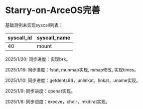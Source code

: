 # Starry-on-ArceOS完善

基础测例未实现syscall列表：

| syscall_id | syscall_name |
| ---------- | ------------ |
| 40         | mount        |

2025/1/20: 同步进度：实现brk。

2025/1/16: 同步进度：fstat, munmap实现, mmap修改, 实现times。

2025/1/10: 同步进度：getdents64，unlinkat，linkat，uname实现。

2025/1/9: 同步进度：openat实现。

2025/1/8: 同步进度：execve，chdir，mkdirat实现。